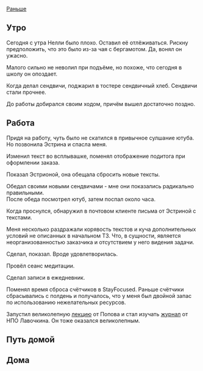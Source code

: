 [Раньше](2020.02.25.md)  
## Утро
Сегодня с утра Нелли было плохо. Оставил её отлёживаться. Рискну предположить, что это было из-за чая с бергамотом. Да, вонял он ужасно.

Малого сильно не неволил при подъёме, но похоже, что сегодня в школу он опоздает.

Когда делал сендвичи, поджарил в тостере сендвичный хлеб. Сендвичи стали прочнее. 

До работы добирался своим ходом, причём вышел достаточно поздно.
## Работа
Придя на работу, чуть было не скатился в привычное сулшание ютуба. Но позвонила Эстрина и спасла меня.

Изменил текст во всплывашке, поменял отображение подитога при оформлении заказа.

Показал Эстрионой, она обещала сбросить новые тексты.

Обедал своими новыми сендвичами - мне они показались радикально правильными.  
После обеда посмотрел ютуб, затем поспал около часа.

Когда проснулся, обнаружил в почтовом клиенте письма от Эстриной с текстами.

Меня несколько раздражали корявость текстов и куча дополнительных условий не описанных в начальном ТЗ. Что, в сущности, является неорганизованностью заказчика и отсутствием у него видения задачи.

Сделал, показал. Вроде удовлетворилась.

Провёл сеанс медитации.

Сделал записи в ежедневник.

Поменял время сброса счётчиков в StayFocused. Раньше счётчики сбрасывались с полдень и получалось, что у меня был двойной запас по использованию нежелательных ресурсов.

Запустил великолепную [лекцию](https://www.youtube.com/watch?v=N4CRz-KRZrM) от Попова и стал изучать [журнал](http://vestnik.laspace.ru/archives/) от НПО Лавочкина. Он тоже оказался великолепным.
## Путь домой
## Дома
